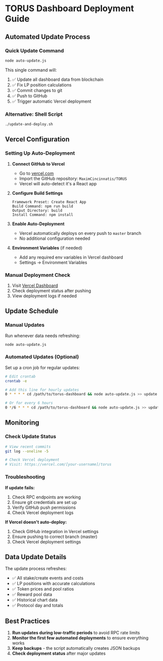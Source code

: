 # TORUS Dashboard Deployment Guide

## Automated Update Process

### Quick Update Command
```bash
node auto-update.js
```

This single command will:
1. ✅ Update all dashboard data from blockchain
2. ✅ Fix LP position calculations
3. ✅ Commit changes to git
4. ✅ Push to GitHub
5. ✅ Trigger automatic Vercel deployment

### Alternative: Shell Script
```bash
./update-and-deploy.sh
```

## Vercel Configuration

### Setting Up Auto-Deployment

1. **Connect GitHub to Vercel**
   - Go to [vercel.com](https://vercel.com)
   - Import the GitHub repository: `MaximCincinnatis/TORUS`
   - Vercel will auto-detect it's a React app

2. **Configure Build Settings**
   ```
   Framework Preset: Create React App
   Build Command: npm run build
   Output Directory: build
   Install Command: npm install
   ```

3. **Enable Auto-Deployment**
   - Vercel automatically deploys on every push to `master` branch
   - No additional configuration needed

4. **Environment Variables** (if needed)
   - Add any required env variables in Vercel dashboard
   - Settings → Environment Variables

### Manual Deployment Check

1. Visit [Vercel Dashboard](https://vercel.com/dashboard)
2. Check deployment status after pushing
3. View deployment logs if needed

## Update Schedule

### Manual Updates
Run whenever data needs refreshing:
```bash
node auto-update.js
```

### Automated Updates (Optional)
Set up a cron job for regular updates:

```bash
# Edit crontab
crontab -e

# Add this line for hourly updates
0 * * * * cd /path/to/torus-dashboard && node auto-update.js >> update.log 2>&1

# Or for every 6 hours
0 */6 * * * cd /path/to/torus-dashboard && node auto-update.js >> update.log 2>&1
```

## Monitoring

### Check Update Status
```bash
# View recent commits
git log --oneline -5

# Check Vercel deployment
# Visit: https://vercel.com/[your-username]/torus
```

### Troubleshooting

**If update fails:**
1. Check RPC endpoints are working
2. Ensure git credentials are set up
3. Verify GitHub push permissions
4. Check Vercel deployment logs

**If Vercel doesn't auto-deploy:**
1. Check GitHub integration in Vercel settings
2. Ensure pushing to correct branch (master)
3. Check Vercel deployment settings

## Data Update Details

The update process refreshes:
- ✅ All stake/create events and costs
- ✅ LP positions with accurate calculations
- ✅ Token prices and pool ratios
- ✅ Reward pool data
- ✅ Historical chart data
- ✅ Protocol day and totals

## Best Practices

1. **Run updates during low-traffic periods** to avoid RPC rate limits
2. **Monitor the first few automated deployments** to ensure everything works
3. **Keep backups** - the script automatically creates JSON backups
4. **Check deployment status** after major updates